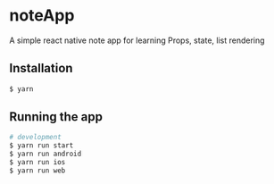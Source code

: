 # noteApp
A simple react native note app for learning Props, state, list rendering

## Installation

```bash
$ yarn
```

## Running the app

```bash
# development
$ yarn run start
$ yarn run android
$ yarn run ios
$ yarn run web
